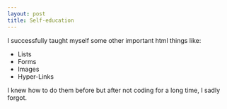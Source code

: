 ```yaml
---
layout: post
title: Self-education
---
```


<p>I successfully taught myself some other important html things like:</p>

<ul>
  <li>Lists</li>
  <li>Forms</li>
  <li>Images</li>
  <li>Hyper-Links</li>
</ul>
<p>I knew how to do them before but after not coding for a long time, I sadly forgot.</p>

